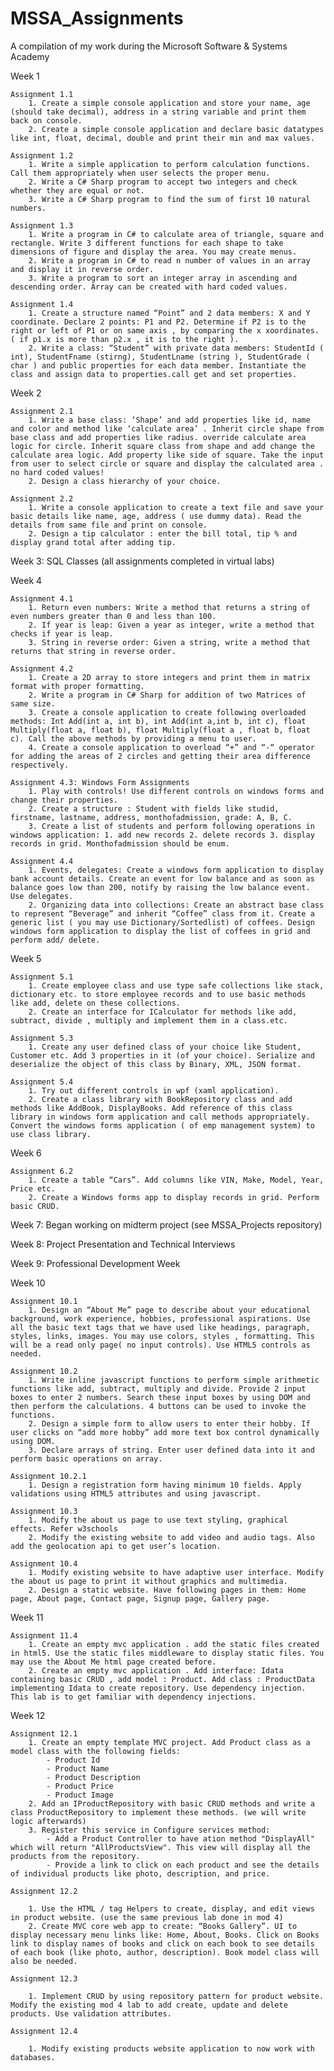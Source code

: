 # MSSA_Assignments 

A compilation of my work during the Microsoft Software &amp; Systems Academy

Week 1

    Assignment 1.1
        1. Create a simple console application and store your name, age (should take decimal), address in a string variable and print them back on console.
        2. Create a simple console application and declare basic datatypes like int, float, decimal, double and print their min and max values.
        
    Assignment 1.2
        1. Write a simple application to perform calculation functions. Call them appropriately when user selects the proper menu.
        2. Write a C# Sharp program to accept two integers and check whether they are equal or not.
        3. Write a C# Sharp program to find the sum of first 10 natural numbers.

    Assignment 1.3
        1. Write a program in C# to calculate area of triangle, square and rectangle. Write 3 different functions for each shape to take dimensions of figure and display the area. You may create menus.
        2. Write a program in C# to read n number of values in an array and display it in reverse order.
        3. Write a program to sort an integer array in ascending and descending order. Array can be created with hard coded values.

    Assignment 1.4
        1. Create a structure named “Point” and 2 data members: X and Y coordinate. Declare 2 points: P1 and P2. Determine if P2 is to the right or left of P1 or on same axis , by comparing the x xoordinates. ( if p1.x is more than p2.x , it is to the right ).
        2. Write a class: “Student” with private data members: StudentId ( int), StudentFname (stirng), StudentLname (string ), StudentGrade ( char ) and public properties for each data member. Instantiate the class and assign data to properties.call get and set properties.

Week 2

    Assignment 2.1
        1. Write a base class: ‘Shape’ and add properties like id, name and color and method like ‘calculate area’ . Inherit circle shape from base class and add properties like radius. override calculate area logic for circle. Inherit square class from shape and add change the calculate area logic. Add property like side of square. Take the input from user to select circle or square and display the calculated area . no hard coded values!
        2. Design a class hierarchy of your choice.

    Assignment 2.2
        1. Write a console application to create a text file and save your basic details like name, age, address ( use dummy data). Read the details from same file and print on console.
        2. Design a tip calculator : enter the bill total, tip % and display grand total after adding tip.

Week 3:
    SQL Classes (all assignments completed in virtual labs)

Week 4

    Assignment 4.1
        1. Return even numbers: Write a method that returns a string of even numbers greater than 0 and less than 100.
        2. If year is leap: Given a year as integer, write a method that checks if year is leap.
        3. String in reverse order: Given a string, write a method that returns that string in reverse order.

    Assignment 4.2
        1. Create a 2D array to store integers and print them in matrix format with proper formatting.
        2. Write a program in C# Sharp for addition of two Matrices of same size.
        3. Create a console application to create following overloaded methods: Int Add(int a, int b), int Add(int a,int b, int c), float Multiply(float a, float b), float Multiply(float a , float b, float c). Call the above methods by providing a menu to user.
        4. Create a console application to overload “+” and “-“ operator for adding the areas of 2 circles and getting their area difference respectively.

    Assignment 4.3: Windows Form Assignments
        1. Play with controls! Use different controls on windows forms and change their properties.
        2. Create a structure : Student with fields like studid, firstname, lastname, address, monthofadmission, grade: A, B, C.
        3. Create a list of students and perform following operations in windows application: 1. add new records 2. delete records 3. display records in grid. Monthofadmission should be enum.

    Assignment 4.4
        1. Events, delegates: Create a windows form application to display bank account details. Create an event for low balance and as soon as balance goes low than 200, notify by raising the low balance event. Use delegates.
        2. Organizing data into collections: Create an abstract base class to represent “Beverage” and inherit “Coffee” class from it. Create a generic list ( you may use Dictionary/Sortedlist) of coffees. Design windows form application to display the list of coffees in grid and perform add/ delete.

Week 5

    Assignment 5.1
        1. Create employee class and use type safe collections like stack, dictionary etc. to store employee records and to use basic methods like add, delete on these collections.
        2. Create an interface for ICalculator for methods like add, subtract, divide , multiply and implement them in a class.etc.

    Assignment 5.3
        1. Create any user defined class of your choice like Student, Customer etc. Add 3 properties in it (of your choice). Serialize and deserialize the object of this class by Binary, XML, JSON format.

    Assignment 5.4
        1. Try out different controls in wpf (xaml application).
        2. Create a class library with BookRepository class and add methods like AddBook, DisplayBooks. Add reference of this class library in windows form application and call methods appropriately. Convert the windows forms application ( of emp management system) to use class library.

Week 6

    Assignment 6.2
        1. Create a table “Cars”. Add columns like VIN, Make, Model, Year, Price etc.
        2. Create a Windows forms app to display records in grid. Perform basic CRUD.

Week 7:
    Began working on midterm project (see MSSA_Projects repository)

Week 8: 
    Project Presentation and Technical Interviews

Week 9: 
    Professional Development Week

Week 10

    Assignment 10.1
        1. Design an “About Me” page to describe about your educational background, work experience, hobbies, professional aspirations. Use all the basic text tags that we have used like headings, paragraph, styles, links, images. You may use colors, styles , formatting. This will be a read only page( no input controls). Use HTML5 controls as needed.

    Assignment 10.2
        1. Write inline javascript functions to perform simple arithmetic functions like add, subtract, multiply and divide. Provide 2 input boxes to enter 2 numbers. Search these input boxes by using DOM and then perform the calculations. 4 buttons can be used to invoke the functions.
        2. Design a simple form to allow users to enter their hobby. If user clicks on “add more hobby” add more text box control dynamically using DOM.
        3. Declare arrays of string. Enter user defined data into it and perform basic operations on array.

    Assignment 10.2.1
        1. Design a registration form having minimum 10 fields. Apply validations using HTML5 attributes and using javascript.
    
    Assignment 10.3
        1. Modify the about us page to use text styling, graphical effects. Refer w3schools
        2. Modify the existing website to add video and audio tags. Also add the geolocation api to get user’s location.

    Assignment 10.4
        1. Modify existing website to have adaptive user interface. Modify the about us page to print it without graphics and multimedia.
        2. Design a static website. Have following pages in them: Home page, About page, Contact page, Signup page, Gallery page.
    
Week 11

    Assignment 11.4
        1. Create an empty mvc application . add the static files created in html5. Use the static files middleware to display static files. You may use the About Me html page created before.
        2. Create an empty mvc application . Add interface: Idata containing basic CRUD , add model : Product. Add class : ProductData implementing Idata to create repository. Use dependency injection. This lab is to get familiar with dependency injections.

Week 12

    Assignment 12.1
        1. Create an empty template MVC project. Add Product class as a model class with the following fields:
            - Product Id
            - Product Name
            - Product Description
            - Product Price
            - Product Image
        2. Add an IProductRepository with basic CRUD methods and write a class ProductRepository to implement these methods. (we will write logic afterwards)
        3. Register this service in Configure services method:
            - Add a Product Controller to have ation method "DisplayAll" which will return "AllProductsView". This view will display all the products from the repository.
            - Provide a link to click on each product and see the details of individual products like photo, description, and price.

    Assignment 12.2

        1. Use the HTML / tag Helpers to create, display, and edit views in product website. (use the same previous lab done in mod 4)
        2. Create MVC core web app to create: “Books Gallery”. UI to display necessary menu links like: Home, About, Books. Click on Books link to display names of books and click on each book to see details of each book (like photo, author, description). Book model class will also be needed.

    Assignment 12.3

        1. Implement CRUD by using repository pattern for product website. Modify the existing mod 4 lab to add create, update and delete products. Use validation attributes.

    Assignment 12.4

        1. Modify existing products website application to now work with databases.

